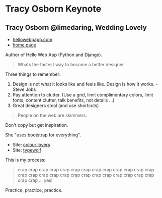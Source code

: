 Tracy Osborn Keynote
====================

## Tracy Osborn @limedaring, Wedding Lovely

* [hellowebpapp.com](http://hellowebapp.com/)
* [home page](http://limedaring.com/)

Author of Hello Web App (Python and Django).

>Whats the fastest way to become a better designer

Three things to remember:

1. Design is not what it looks like and feels like. Design is how it works. - Steve Jobs
2. Pay attention to clutter. (Use a grid, limit complimentary colors, limit fonts, content clutter, talk benefits, not details ...)
3. Great designers steal (and use shortcuts)

> People on the web are skimmers.

Don't copy but get inspiration.

She "uses bootstrap for everything".

* Site: [colour lovers](http://www.colourlovers.com/)
* Site: [typewolf](https://www.typewolf.com/)

This is my process:

> crap crap crap crap crap crap crap crap crap crap crap crap crap crap crap crap crap crap crap crap crap crap crap crap crap crap crap crap  ... yes!

Practice, practice, practice.
